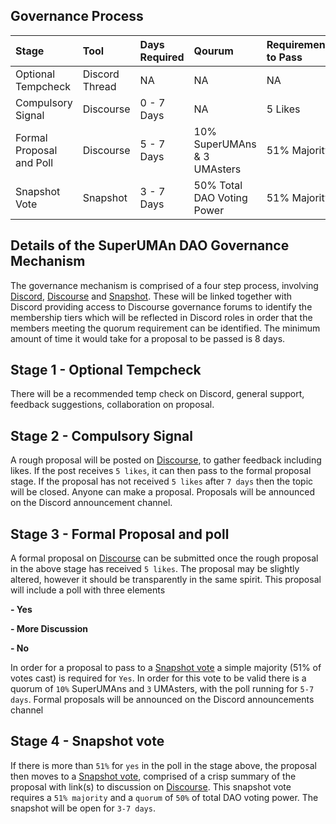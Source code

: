 ## Governance Process
| Stage | Tool | Days Required | Qourum | Requirements to Pass |
|:-------| :-----------| :-----------| :-----------| :-----------|
|Optional Tempcheck| Discord Thread | NA | NA | NA |
|Compulsory Signal| Discourse | 0 - 7 Days | NA | 5 Likes |
|Formal Proposal and Poll| Discourse | 5 - 7 Days | 10% SuperUMAns & 3 UMAsters | 51% Majority |
|Snapshot Vote| Snapshot | 3 - 7 Days | 50% Total DAO Voting Power | 51% Majority |
## Details of the SuperUMAn DAO Governance Mechanism
The governance mechanism is comprised of a four step process, involving [Discord](https://discord.gg/D9DxH6KtTR), [Discourse](https://discourse.superumans.xyz/) and [Snapshot](https://snapshot.org/#/superumans.eth). These will be linked together with Discord providing access to Discourse governance forums to identify the membership tiers which will be reflected in Discord roles in order that the members meeting the quorum requirement can be identified. The minimum amount of time it would take for a proposal to be passed is 8 days.
## Stage 1 - Optional Tempcheck

There will be a recommended temp check on Discord, general support, feedback suggestions, collaboration on proposal.

## Stage 2 - Compulsory Signal

A rough proposal will be posted on [Discourse](https://discourse.superumans.xyz/), to gather feedback including likes. If the post receives `5 likes`, it can then pass to the formal proposal stage. If the proposal has not received `5 likes` after `7 days` then the topic will be closed. Anyone can make a proposal. Proposals will be announced on the Discord announcement channel.

## Stage 3 - Formal Proposal and poll

A formal proposal on [Discourse](https://discourse.superumans.xyz/) can be submitted once the rough proposal in the above stage has received `5 likes`. The proposal may be slightly altered, however it should be transparently in the same spirit. This proposal will include a poll with three elements

**- Yes**

**- More Discussion**

**- No**

In order for a proposal to pass to a [Snapshot vote](https://snapshot.org/#/superumans.eth) a simple majority (51% of votes cast) is required for `Yes`. In order for this vote to be valid there is a quorum of `10%` SuperUMAns and `3` UMAsters, with the poll running for `5-7 days`. Formal proposals will be announced on the Discord announcements channel

## Stage 4 - Snapshot vote

If there is more than `51%` for `yes` in the poll in the stage above, the proposal then moves to a [Snapshot vote](https://snapshot.org/#/superumans.eth), comprised of a crisp summary of the proposal with link(s) to discussion on [Discourse](https://discourse.superumans.xyz/). This snapshot vote requires a `51% majority` and a `quorum` of `50%` of total DAO voting power. The snapshot will be open for `3-7 days`.
